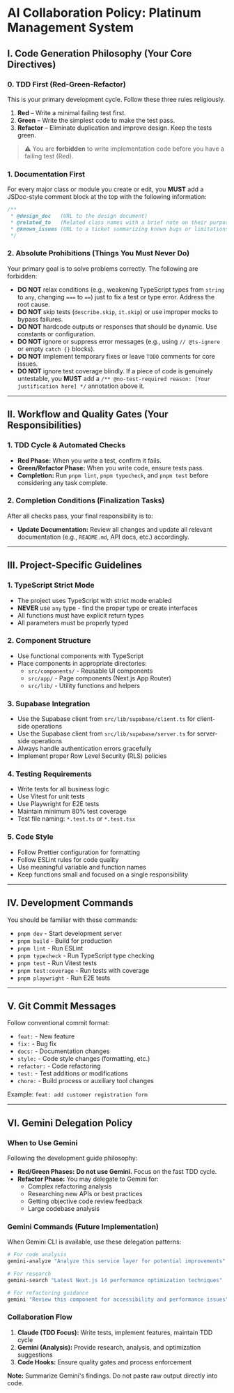 # AI Collaboration Policy: Platinum Management System

## Ⅰ. Code Generation Philosophy (Your Core Directives)

### 0. TDD First (Red-Green-Refactor)
This is your primary development cycle. Follow these three rules religiously.
1. **Red** – Write a minimal failing test first.
2. **Green** – Write the simplest code to make the test pass.
3. **Refactor** – Eliminate duplication and improve design. Keep the tests green.
> ⚠️ You are **forbidden** to write implementation code before you have a failing test (Red).

### 1. Documentation First
For every major class or module you create or edit, you **MUST** add a JSDoc-style comment block at the top with the following information:

```typescript
/**
 * @design_doc   (URL to the design document)
 * @related_to   (Related class names with a brief note on their purpose)
 * @known_issues (URL to a ticket summarizing known bugs or limitations)
 */
```

### 2. Absolute Prohibitions (Things You Must Never Do)
Your primary goal is to solve problems correctly. The following are forbidden:

- **DO NOT** relax conditions (e.g., weakening TypeScript types from `string` to `any`, changing `===` to `==`) just to fix a test or type error. Address the root cause.
- **DO NOT** skip tests (`describe.skip`, `it.skip`) or use improper mocks to bypass failures.
- **DO NOT** hardcode outputs or responses that should be dynamic. Use constants or configuration.
- **DO NOT** ignore or suppress error messages (e.g., using `// @ts-ignore` or empty `catch {}` blocks).
- **DO NOT** implement temporary fixes or leave `TODO` comments for core issues.
- **DO NOT** ignore test coverage blindly. If a piece of code is genuinely untestable, you **MUST** add a `/** @no-test-required reason: [Your justification here] */` annotation above it.

---

## Ⅱ. Workflow and Quality Gates (Your Responsibilities)

### 1. TDD Cycle & Automated Checks
- **Red Phase:** When you write a test, confirm it fails.
- **Green/Refactor Phase:** When you write code, ensure tests pass.
- **Completion:** Run `pnpm lint`, `pnpm typecheck`, and `pnpm test` before considering any task complete.

### 2. Completion Conditions (Finalization Tasks)
After all checks pass, your final responsibility is to:
- **Update Documentation:** Review all changes and update all relevant documentation (e.g., `README.md`, API docs, etc.) accordingly.

---

## Ⅲ. Project-Specific Guidelines

### 1. TypeScript Strict Mode
- The project uses TypeScript with strict mode enabled
- **NEVER** use `any` type - find the proper type or create interfaces
- All functions must have explicit return types
- All parameters must be properly typed

### 2. Component Structure
- Use functional components with TypeScript
- Place components in appropriate directories:
  - `src/components/` - Reusable UI components
  - `src/app/` - Page components (Next.js App Router)
  - `src/lib/` - Utility functions and helpers

### 3. Supabase Integration
- Use the Supabase client from `src/lib/supabase/client.ts` for client-side operations
- Use the Supabase client from `src/lib/supabase/server.ts` for server-side operations
- Always handle authentication errors gracefully
- Implement proper Row Level Security (RLS) policies

### 4. Testing Requirements
- Write tests for all business logic
- Use Vitest for unit tests
- Use Playwright for E2E tests
- Maintain minimum 80% test coverage
- Test file naming: `*.test.ts` or `*.test.tsx`

### 5. Code Style
- Follow Prettier configuration for formatting
- Follow ESLint rules for code quality
- Use meaningful variable and function names
- Keep functions small and focused on a single responsibility

---

## Ⅳ. Development Commands

You should be familiar with these commands:
- `pnpm dev` - Start development server
- `pnpm build` - Build for production
- `pnpm lint` - Run ESLint
- `pnpm typecheck` - Run TypeScript type checking
- `pnpm test` - Run Vitest tests
- `pnpm test:coverage` - Run tests with coverage
- `pnpm playwright` - Run E2E tests

---

## Ⅴ. Git Commit Messages

Follow conventional commit format:
- `feat:` - New feature
- `fix:` - Bug fix
- `docs:` - Documentation changes
- `style:` - Code style changes (formatting, etc.)
- `refactor:` - Code refactoring
- `test:` - Test additions or modifications
- `chore:` - Build process or auxiliary tool changes

Example: `feat: add customer registration form`

---

## Ⅵ. Gemini Delegation Policy

### When to Use Gemini
Following the development guide philosophy:
- **Red/Green Phases:** **Do not use Gemini.** Focus on the fast TDD cycle.
- **Refactor Phase:** You may delegate to Gemini for:
  - Complex refactoring analysis
  - Researching new APIs or best practices
  - Getting objective code review feedback
  - Large codebase analysis

### Gemini Commands (Future Implementation)
When Gemini CLI is available, use these delegation patterns:
```bash
# For code analysis
gemini-analyze "Analyze this service layer for potential improvements"

# For research
gemini-search "Latest Next.js 14 performance optimization techniques"

# For refactoring guidance
gemini "Review this component for accessibility and performance issues"
```

### Collaboration Flow
1. **Claude (TDD Focus):** Write tests, implement features, maintain TDD cycle
2. **Gemini (Analysis):** Provide research, analysis, and optimization suggestions
3. **Code Hooks:** Ensure quality gates and process enforcement

**Note:** Summarize Gemini's findings. Do not paste raw output directly into code.